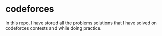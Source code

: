 # codeforces
In this repo, I have stored all the problems solutions that I have solved on codeforces contests and while doing practice.
